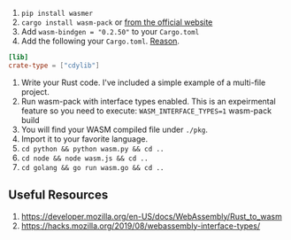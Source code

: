 1. `pip install wasmer`
1. `cargo install wasm-pack` or [from the official website](https://rustwasm.github.io/wasm-pack/)
1. Add `wasm-bindgen = "0.2.50"` to your `Cargo.toml`
1. Add the following your `Cargo.toml`. [Reason](https://doc.rust-lang.org/edition-guide/rust-2018/platform-and-target-support/cdylib-crates-for-c-interoperability.html).
```toml 
[lib]
crate-type = ["cdylib"]
```
1. Write your Rust code. I've included a simple example of a multi-file project.
1. Run wasm-pack with interface types enabled. This is an expeirmental feature
   so you need to execute: `WASM_INTERFACE_TYPES=1` wasm-pack build
1. You will find your WASM compiled file under `./pkg`.
1. Import it to your favorite language.
1. `cd python && python wasm.py && cd ..`
1. `cd node && node wasm.js && cd ..`
1. `cd golang && go run wasm.go && cd ..`

## Useful Resources

1. https://developer.mozilla.org/en-US/docs/WebAssembly/Rust_to_wasm
1. https://hacks.mozilla.org/2019/08/webassembly-interface-types/